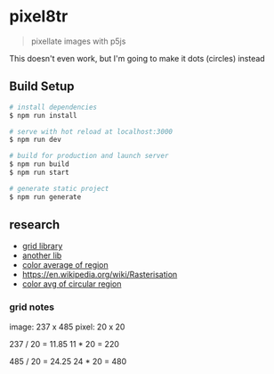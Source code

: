 # pixel8tr

> pixellate images with p5js

This doesn't even work, but I'm going to make it dots (circles) instead

## Build Setup

``` bash
# install dependencies
$ npm run install

# serve with hot reload at localhost:3000
$ npm run dev

# build for production and launch server
$ npm run build
$ npm run start

# generate static project
$ npm run generate
```

## research

- [grid library](https://github.com/musa11971/p5js-grid)
- [another lib](https://github.com/temchik76/p5js-grid)
- [color average of region](https://stackoverflow.com/questions/44556692/javascript-get-average-color-from-a-certain-area-of-an-image/44557266)
- <https://en.wikipedia.org/wiki/Rasterisation>
- [color avg of circular region](https://sighack.com/post/averaging-rgb-colors-the-right-way)

### grid notes

image: 237 x 485
pixel: 20 x 20

237 / 20 = 11.85
11 * 20 = 220

485 / 20 = 24.25
24 * 20 = 480

